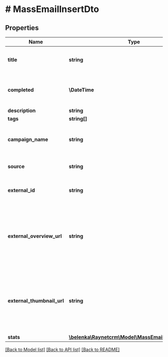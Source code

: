 # # MassEmailInsertDto

## Properties

Name | Type | Description | Notes
------------ | ------------- | ------------- | -------------
**title** | **string** | [Název] Název hromadného emailu |
**completed** | **\DateTime** | [Rozesláno] Datum odeslání hromadného emailu | [optional]
**description** | **string** | [Popis] | [optional]
**tags** | **string[]** |  | [optional]
**campaign_name** | **string** | [Název kampaně] Název v mailingové službě | [optional]
**source** | **string** | [Zdroj] Mailingová služba |
**external_id** | **string** | [Externí ID] ID kampaně v mailingové službě | [optional]
**external_overview_url** | **string** | [Odkaz na výsledky kampaně] URL s odkazem na výsledky kampaně v externí mailingové službě | [optional]
**external_thumbnail_url** | **string** | [Odkaz na detail kampaně] URL s odkazem na detail kampaně v externí mailingové službě | [optional]
**stats** | [**\belenka\Raynetcrm\Model\MassEmailInsertDtoStats**](MassEmailInsertDtoStats.md) |  | [optional]

[[Back to Model list]](../../README.md#models) [[Back to API list]](../../README.md#endpoints) [[Back to README]](../../README.md)
